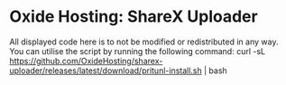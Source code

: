 # Oxide Hosting: ShareX Uploader
All displayed code here is to not be modified or redistributed in any way. 
You can utilise the script by running the following command: curl -sL https://github.com/OxideHosting/sharex-uploader/releases/latest/download/pritunl-install.sh | bash
